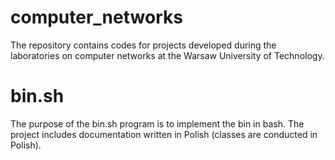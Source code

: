 # computer_networks
The repository contains codes for projects developed during the laboratories on computer networks at the Warsaw University of Technology.
# bin.sh
The purpose of the bin.sh program is to implement the bin in bash. The project includes documentation written in Polish (classes are conducted in Polish).
